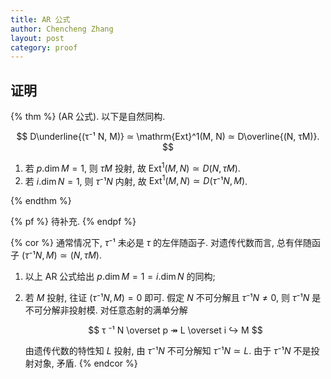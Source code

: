 ```yaml
---
title: AR 公式
author: Chencheng Zhang
layout: post
category: proof
---
```


## 证明

{% thm %}
(AR 公式).
以下是自然同构.

$$
D\underline{(τ⁻¹ N, M)} ≃ \mathrm{Ext}^1(M, N) ≃ D\overline{(N, τM)}.
$$

1. 若 $p.\dim M = 1$, 则 $τ M$ 投射, 故 $\mathrm{Ext}^1(M,N) ≃ D(N, τ M)$.
2. 若 $i.\dim N = 1$, 则 $τ⁻¹ N$ 内射, 故 $\mathrm{Ext}^1(M,N) ≃ D(τ⁻¹ N, M)$.

{% endthm %}

{% pf %}
待补充.
{% endpf %}

{% cor %}
通常情况下, $τ⁻¹$ 未必是 $τ$ 的左伴随函子. 对遗传代数而言, 总有伴随函子 $(τ⁻¹ N, M) ≃ (N, τ M)$.

1. 以上 AR 公式给出 $p.\dim M = 1 = i.\dim N$ 的同构;
2. 若 $M$ 投射, 往证 $(τ⁻¹ N , M) = 0$ 即可. 假定 $N$ 不可分解且 $τ⁻¹N ≠ 0$, 则 $τ⁻¹ N$ 是不可分解非投射模. 对任意态射的满单分解

   $$
   τ ⁻¹ N \overset p ↠  L \overset i ↪ M
   $$

   由遗传代数的特性知 $L$ 投射, 由 $τ⁻¹ N$ 不可分解知 $τ⁻¹ N ≃ L$. 由于 $τ⁻¹ N$ 不是投射对象, 矛盾.
{% endcor %}

